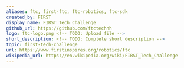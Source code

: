 ```yaml
---
aliases: ftc, first-ftc, ftc-robotics, ftc-sdk
created_by: FIRST
display_name: FIRST Tech Challenge
github_url: https://github.com/ftctechnh
logo: ftc-logo.png <!-- TODO: Upload file -->
short_description: <!-- TODO: Complete short description -->
topic: first-tech-challenge
url: https://www.firstinspires.org/robotics/ftc
wikipedia_url: https://en.wikipedia.org/wiki/FIRST_Tech_Challenge
---
```


<!-- TODO: Complete description -->
